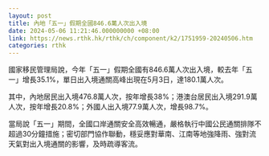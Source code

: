 ```yaml
---
layout: post
title: 內地「五一」假期全國846.6萬人次出入境
date: 2024-05-06 11:21:46.000000000 +08:00
link: https://news.rthk.hk/rthk/ch/component/k2/1751959-20240506.htm
categories: rthk
---
```


國家移民管理局說，今年「五一」假期全國有846.6萬人次出入境，較去年「五一」增長35.1%，單日出入境通關高峰出現在5月3日，達180.1萬人次。

其中，內地居民出入境476.8萬人次，按年增長38%；港澳台居民出入境291.9萬人次，按年增長20.8%；外國人出入境77.9萬人次，增長98.7%。

當局說「五一」期間，全國口岸通關安全高效暢通，嚴格執行中國公民通關排隊不超過30分鐘措施；密切部門協作聯動，穩妥應對華南、江南等地強降雨、強對流天氣對出入境通關的影響，及時疏導客流。
